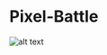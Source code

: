 # Pixel-Battle
 
![alt text](https://github.com/EnCoder199/Pixel-Battle/blob/main/Screenshots/image.jpg?raw=true)